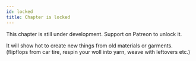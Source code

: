 ```yaml
---
id: locked
title: Chapter is locked
---
```

This chapter is still under development. Support on Patreon to unlock it.


It will show hot to create new things from old materials or garments. (flipflops from car tire, respin your woll into yarn, weave with leftovers etc.)
